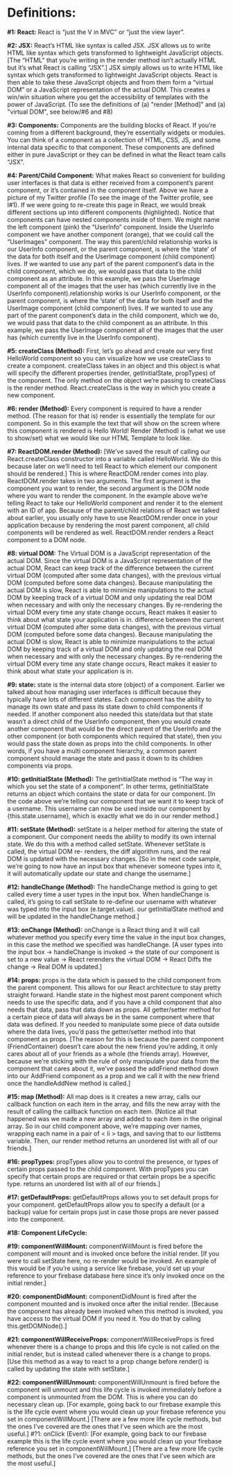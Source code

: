 <h1>Definitions:</h1>

<b>#1: React:</b>
React is “just the V in MVC” or “just the view layer”.

<b>#2: JSX:</b>
React’s HTML like syntax is called JSX. JSX allows us to write HTML like syntax which gets transformed to lightweight JavaScript objects. [The “HTML” that you’re writing in the render method isn’t actually HTML but it’s what React is calling “JSX”.] JSX simply allows us to write HTML like syntax which gets transformed to lightweight JavaScript objects. React is then able to take these JavaScript objects and from them form a “virtual DOM” or a JavaScript representation of the actual DOM. This creates a win/win situation where you get the accessibility of templates with the power of JavaScript.
(To see the definitions of (a) "render [Method]" and (a) "virtual DOM", see below/#6 and #8)

<b>#3: Components:</b>
Components are the building blocks of React. If you’re coming from a different background, they’re essentially widgets or modules. You can think of a component as a collection of HTML, CSS, JS, and some internal data specific to that component. These components are defined either in pure JavaScript or they can be defined in what the React team calls “JSX”.

<b>#4: Parent/Child Component:</b>
What makes React so convenient for building user interfaces is that data is either received from a component’s parent component, or it’s contained in the component itself.
Above we have a picture of my Twitter profile (To see the image of the Twitter profile, see I#1). If we were going to re-create this page in React, we would break different sections up into different components (highlighted). Notice that components can have nested components inside of them. We might name the left component (pink) the “UserInfo” component. Inside the UserInfo component we have another component (orange), that we could call the “UserImages” component. The way this parent/child relationship works is our UserInfo component, or the parent component, is where the ‘state’ of the data for both itself and the UserImage component (child component) lives. If we wanted to use any part of the parent component’s data in the child
component, which we do, we would pass that data to the child component as an attribute. In this example, we pass the UserImage component all of the images that the user has (which currently live in the UserInfo component).relationship works is our UserInfo component, or the parent component, is where the ‘state’ of the data for both itself and the UserImage component (child component) lives. If we wanted to use any part of the parent component’s data in the child
 component, which we do, we would pass that data to the child component as an attribute. In this example, we pass the UserImage component all of the images that the user has (which currently live in the UserInfo component).

<b>#5: createClass (Method):</b>
First, let’s go ahead and create our very first HelloWorld component so you can visualize how we use createClass to create a component. createClass takes in an object and this object is
what will specify the different properties (render, getInitialState, propTypes) of the component. The only method on the object we’re passing to createClass is the render method. React.createClass is the way in which you create a new component.

<b>#6: render (Method):</b>
Every component is required to have a render method. (The reason for that is) render is essentially the template for our component. So in this example the text that will show on the screen where this component is rendered is Hello World! Render (Method) is (what we use to show/set) what we would like our HTML Template to look like.

<b>#7: ReactDOM.render (Method):</b>
[We’ve saved the result of calling our React.createClass constructor into a variable called HelloWorld. We do this because later on we’ll need to tell React to which element our component should be rendered.] This is where ReactDOM.render comes into play. ReactDOM.render takes in two arguments. The first argument is the component you want to render, the second argument is the DOM node where you want to render the component. In the example above we’re telling React to take our HelloWorld component and render it to the element with an ID of app. Because of the parent/child relations of React we talked about earlier, you usually only have to use ReactDOM.render once in your application because by rendering the most parent component, all child components will be rendered as well. ReactDOM.render renders a React component to a DOM node.

<b>#8: virtual DOM:</b>
The Virtual DOM is a JavaScript representation of the actual DOM. Since the virtual DOM is a JavaScript representation of the actual DOM, React can keep track of the difference between the current virtual DOM (computed after some data changes), with the previous virtual DOM (computed before some data changes). Because manipulating the actual DOM is slow, React is able to minimize manipulations to the
actual DOM by keeping track of a virtual DOM and only updating the real DOM when necessary and with only the necessary changes. By re-rendering the virtual DOM every time any state change occurs, React makes it easier to think about what state your application is in.
difference between the current virtual DOM (computed after some data changes),
with the previous virtual DOM (computed before some data changes). Because manipulating the actual DOM is slow, React is able to minimize manipulations to the
actual DOM by keeping track of a virtual DOM and only updating the real DOM when necessary and with only the necessary changes. By re-rendering the virtual DOM every time any state change occurs, React makes it easier to think about what state your application is in.

<b>#9: state:</b>
state is the internal data store (object) of a component.
Earlier we talked about how managing user interfaces is difficult because they typically have lots of different states. Each component has the ability to manage its own state and pass its state down to child components if needed.
If another component also needed this state/data but that state wasn’t a direct child of the UserInfo component, then you would create another component that would be the direct parent of the UserInfo and the other component (or both components which required that state), then you would pass the state down as props into the child components. In other words, if you have a multi component hierarchy, a common parent component should manage the state and pass it down to its children components via props.

<b>#10: getInitialState (Method):</b>
The getInitialState method is “The way in which you set the state of a component”. In other terms, getInitialState returns an object which contains the state or data for our component. [In the code above we’re telling our component that we want it to keep track of a username. This username can now be used inside our component by {this.state.username}, which is exactly what we do in our render method.]

<b>#11: setState (Method):</b>
setState is a helper method for altering the state of a component. Our component needs the ability to modify its own internal state. We do this with a method called setState. Whenever setState is called, the virtual DOM re- renders, the diff algorithm runs, and the real DOM is updated with the necessary changes.
[So in the next code sample, we’re going to now have an input box that whenever someone types into it, it will automatically update our state and change the username.]

<b>#12: handleChange (Method):</b>
The handleChange method is going to get called every time a user types in the input box. When handleChange is called, it’s going to call setState to re-define our username with whatever was typed into the input box (e.target.value).
 our getInitialState method and will be updated in the handleChange method.]

<b>#13: onChange (Method):</b>
onChange is a React thing and it will call whatever method you specify every time the value in the input box changes, in this case the method we specified was handleChange.
[A user types into the input box → handleChange is invoked → the state of our component is set to a new value → React rerenders the virtual DOM → React Diffs the change → Real DOM is updated.]

<b>#14: props:</b>
props is the data which is passed to the child component from the parent component. This allows for our React architecture to stay pretty straight forward. Handle state in the highest most parent component which needs to use the specific data, and if you have a child component that also needs that data, pass that data down as props.
All getter/setter method for a certain piece of data will always be in the same component where that data was defined. If you needed to manipulate some piece of data outside where the data lives, you’d pass the getter/setter method into that component as props.
[The reason for this is because the parent component (FriendContainer) doesn’t care about the new friend you’re adding, it only cares about all of your friends as a whole (the friends array). However, because we’re sticking with the rule of only manipulate your data from the component that cares about it, we’ve passed the addFriend method down into our AddFriend component as a prop and we call it with the new friend once the handleAddNew method is called.]

<b>#15: map (Method):</b>
All map does is it creates a new array, calls our callback function on each item in the array, and fills the new array with the result of calling the callback function on each item. [Notice all that happened was we made a new array and added to each item in the original array.
So in our child component above, we’re mapping over names, wrapping each name in a pair of < li > tags, and saving that to our listItems variable. Then, our render method returns an unordered list with all of our friends.]

<b>#16: propTypes:</b>
propTypes allow you to control the presence, or types of certain props passed to the child component. With propTypes you can specify that certain props are required or that certain props be a specific type.
returns an unordered list with all of our friends.]

<b>#17: getDefaultProps:</b>
getDefaultProps allows you to set default props for your component. getDefaultProps allow you to specify a default (or a backup) value for certain props just in case those props are never passed into the component.

<b>#18: Component LifeCycle:</b>

<b>#19: componentWillMount:</b>
componentWillMount is fired before the component will mount and is invoked once before the initial render.
[If you were to call setState here, no re-render would be invoked. An example of this would be if you’re using a service like firebase, you’d set up your reference to your firebase database here since it’s only invoked once on the initial render.]

<b>#20: componentDidMount:</b>
componentDidMount is fired after the component mounted and is invoked once after the initial render.
[Because the component has already been invoked when this method is invoked, you have access to the virtual DOM if you need it. You do that by calling this.getDOMNode().]

<b>#21: componentWillReceiveProps:</b>
componentWillReceiveProps is fired whenever there is a change to props and this life cycle is not called on the initial render, but is instead called whenever there is a change to props.
[Use this method as a way to react to a prop change before render() is called by updating the state with setState.]

<b>#22: componentWillUnmount:</b>
componentWillUnmount is fired before the component will unmount and this life cycle is invoked immediately before a component is unmounted from the DOM. This is where you can do necessary clean up. [For example, going back to our firebase example this is the life cycle event where you would clean up your firebase reference you set in componentWillMount.]
[There are a few more life cycle methods, but the ones I’ve covered are the ones that
I’ve seen which are the most useful.] #?1: onClick (Event):
[For example, going back to our firebase example this is the life cycle event where you
would clean up your firebase reference you set in componentWillMount.]
[There are a few more life cycle methods, but the ones I’ve covered are the ones that
I’ve seen which are the most useful.]
